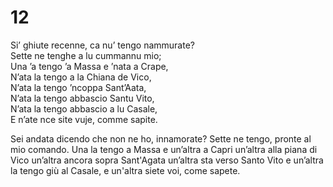 # 12  
  
Si’ ghiute recenne, ca nu’ tengo nammurate?  
Sette ne tenghe a lu cummannu mio;  
Una ’a tengo ’a Massa e ’nata a Crape,  
N’ata la tengo a la Chiana de Vico,  
N’ata la tengo ’ncoppa Sant’Aata,  
N’ata la tengo abbascio Santu Vito,  
N’ata la tengo abbascio a lu Casale,  
E n’ate nce site vuje, comme sapite.

Sei andata dicendo che non ne ho, innamorate?
Sette ne tengo, pronte al mio comando.
Una la tengo a Massa e un’altra a Capri
un’altra alla piana di Vico
un’altra ancora sopra Sant'Agata
un’altra sta verso Santo Vito
e un’altra la tengo giù al Casale,
e un'altra siete voi, come sapete.
